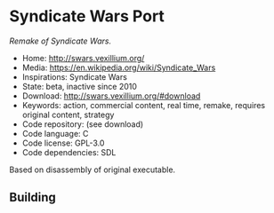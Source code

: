 # Syndicate Wars Port

_Remake of Syndicate Wars._

- Home: http://swars.vexillium.org/
- Media: https://en.wikipedia.org/wiki/Syndicate_Wars
- Inspirations: Syndicate Wars
- State: beta, inactive since 2010
- Download: http://swars.vexillium.org/#download
- Keywords: action, commercial content, real time, remake, requires original content, strategy
- Code repository: (see download)
- Code language: C
- Code license: GPL-3.0
- Code dependencies: SDL

Based on disassembly of original executable.

## Building
